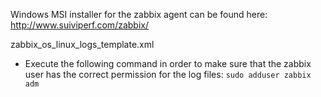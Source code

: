 Windows MSI installer for the zabbix agent can be found here: http://www.suiviperf.com/zabbix/


zabbix_os_linux_logs_template.xml

- Execute the following command in order to make sure that the zabbix user has the correct permission for the log files: `sudo adduser zabbix adm`
